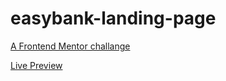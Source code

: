 # easybank-landing-page

[A Frontend Mentor challange](https://www.frontendmentor.io/challenges/easybank-landing-page-WaUhkoDN)

[Live Preview](https://easybank-landing-page.am0.tech/)

